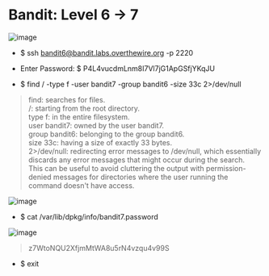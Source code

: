 # Bandit: Level 6 -> 7

![image](https://github.com/zkbyqd/Write-ups/assets/90260119/6df34705-335e-4c52-988b-14240866c341)

- $ ssh bandit6@bandit.labs.overthewire.org -p 2220
  
- Enter Password: $ P4L4vucdmLnm8I7Vl7jG1ApGSfjYKqJU

- $ find / -type f -user bandit7 -group bandit6 -size 33c 2>/dev/null

> find: searches for files. \
> /: starting from the root directory. \
> type f: in the entire filesystem. \
> user bandit7: owned by the user bandit7. \
> group bandit6: belonging to the group bandit6. \
> size 33c: having a size of exactly 33 bytes. \
> 2>/dev/null: redirecting error messages to /dev/null, which essentially discards any error messages that might occur during the search. \
> This can be useful to avoid cluttering the output with permission-denied messages for directories where the user running the command doesn't have access.

![image](https://github.com/zkbyqd/Write-ups/assets/90260119/843dac82-65f6-481a-80b4-f99d2ee35bd4)

- $ cat /var/lib/dpkg/info/bandit7.password

![image](https://github.com/zkbyqd/Write-ups/assets/90260119/c7383a4e-881a-4835-b375-66af89fd2f4b)

> z7WtoNQU2XfjmMtWA8u5rN4vzqu4v99S

- $ exit
